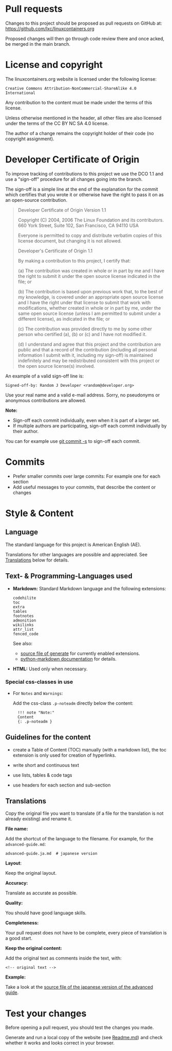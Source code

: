 # Pull requests

Changes to this project should be proposed as pull requests on GitHub
at: https://github.com/lxc/linuxcontainers.org

Proposed changes will then go through code review there and once acked,
be merged in the main branch.


# License and copyright

The linuxcontainers.org website is licensed under the following license:

    Creative Commons Attribution-NonCommercial-ShareAlike 4.0 International

Any contribution to the content must be made under the terms of this license.


Unless otherwise mentioned in the header, all other files are also
licensed under the terms of the CC BY NC SA 4.0 license.


The author of a change remains the copyright holder of their code
(no copyright assignment).


# Developer Certificate of Origin

To improve tracking of contributions to this project we use the DCO 1.1
and use a "sign-off" procedure for all changes going into the branch.

The sign-off is a simple line at the end of the explanation for the
commit which certifies that you wrote it or otherwise have the right
to pass it on as an open-source contribution.


> Developer Certificate of Origin
> Version 1.1
>
> Copyright (C) 2004, 2006 The Linux Foundation and its contributors.
> 660 York Street, Suite 102,
> San Francisco, CA 94110 USA
>
> Everyone is permitted to copy and distribute verbatim copies of this
> license document, but changing it is not allowed.
>
> Developer's Certificate of Origin 1.1
>
> By making a contribution to this project, I certify that:
>
> (a) The contribution was created in whole or in part by me and I
>     have the right to submit it under the open source license
>     indicated in the file; or
>
> (b) The contribution is based upon previous work that, to the best
>     of my knowledge, is covered under an appropriate open source
>     license and I have the right under that license to submit that
>     work with modifications, whether created in whole or in part
>     by me, under the same open source license (unless I am
>     permitted to submit under a different license), as indicated
>     in the file; or
>
> (c) The contribution was provided directly to me by some other
>     person who certified (a), (b) or (c) and I have not modified
>     it.
>
> (d) I understand and agree that this project and the contribution
>     are public and that a record of the contribution (including all
>     personal information I submit with it, including my sign-off) is
>     maintained indefinitely and may be redistributed consistent with
>     this project or the open source license(s) involved.

An example of a valid sign-off line is:

    Signed-off-by: Random J Developer <random@developer.org>

Use your real name and a valid e-mail address.
Sorry, no pseudonyms or anonymous contributions are allowed.

**Note:**
* Sign-off each commit individually, even when it is part of a larger set.
* If multiple authors are participating, sign-off each commit individually by their author.

You can for example use [git commit -s](https://www.git-scm.com/docs/git-commit#Documentation/git-commit.txt--s) to sign-off each commit.

# Commits

* Prefer smaller commits over large commits: For example one for each section
* Add useful messages to your commits, that describe the content or changes

# Style & Content

## Language

The standard language for this project is American English (AE).

Translations for other languages are possible and appreciated. See [Translations](CONTRIBUTING.md#translations) below for details.

## Text- & Programming-Languages used

* **Markdown:** 
  Standard Markdown language and the following extensions:

   ```
   codehilite
   toc
   extra
   tables
   footnotes
   admonition
   wikilinks
   attr_list
   fenced_code
   ```

   See also:

   * [source file of generate](https://github.com/lxc/linuxcontainers.org/blob/master/generate) for currently enabled extensions.
   * [python-markdown documentation](https://python-markdown.github.io/extensions/) for details.

* **HTML:** Used only when necessary.

### Special css-classes in use

* For `Notes` and `Warnings`:

  Add the css-class `.p-noteadm` directly below the content:

  ```
    !!! note "Note:"
	Content
	{: .p-noteadm }
  ```


## Guidelines for the content

* create a Table of Content (TOC) manually (with a markdown list), the toc extension is only used for creation of hyperlinks.

* write short and continuous text
* use lists, tables & code tags 
* use headers for each section and sub-section

## Translations

Copy the original file you want to translate (if a file for the translation is not already existing) and rename it.

**File name:**

Add the shortcut of the language to the filename.
For example, for the `advanced-guide.md`:

    advanced-guide.ja.md  # japanese version

**Layout**:

Keep the original layout.

**Accuracy:**

Translate as accurate as possible.

**Quality:**

You should have good language skills.

**Completeness:**

Your pull request does not have to be complete, every piece of translation is a good start.

**Keep the original content:**

Add the original text as comments inside the text, with:

`<!-- original text -->`

**Example:** 

Take a look at the [source file of the japanese version of the advanced guide](https://raw.githubusercontent.com/lxc/linuxcontainers.org/master/content/lxd/advanced-guide.ja.md).

# Test your changes

Before opening a pull request, you should test the changes you made.

Generate and run a local copy of the website (see [Readme.md](README.md)) and check whether it works and looks correct in your browser.


